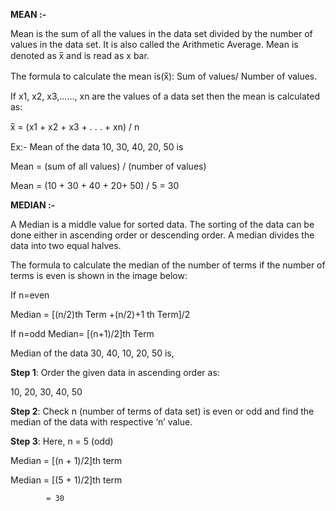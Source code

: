 **MEAN :-**

Mean is the sum of all the values in the data set divided by the number of values in the data set. It is also called the Arithmetic Average. Mean is denoted as x̅ and is read as x bar.

The formula to calculate the mean is(x̅): Sum of values/ Number of values. 

If x1, x2, x3,……, xn are the values of a data set then the mean is calculated as:

x̅ =  (x1 + x2 + x3 + . . . + xn) / n

Ex:- Mean of the data 10, 30, 40, 20, 50 is

Mean = (sum of all values) / (number of values)

Mean = (10 + 30 + 40 + 20+ 50) / 5 = 30

**MEDIAN :-**

A Median is a middle value for sorted data. The sorting of the data can be done either in ascending order or descending order. A median divides the data into two equal halves. 

The formula to calculate the median of the number of terms if the number of terms is even is shown in the image below:

If n=even

Median = [(n/2)th Term +(n/2)+1 th Term]/2

If n=odd
Median= [(n+1)/2]th Term

Median of the data 30, 40, 10, 20, 50 is,


**Step 1**: Order the given data in ascending order as:


10, 20, 30, 40, 50


**Step 2**: Check n (number of terms of data set) is even or odd and find the median of the data with respective ‘n’ value.


**Step 3**: Here, n = 5 (odd)


Median = [(n + 1)/2]th term


Median = [(5 + 1)/2]th term


            = 30
